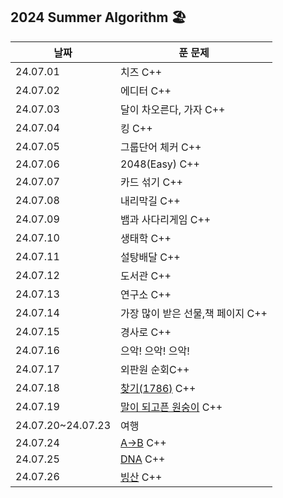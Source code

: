 ## 2024 Summer Algorithm 🏖

| 날짜              | 푼 문제                                                        |
| ----------------- | -------------------------------------------------------------- |
| 24.07.01          | 치즈 C++                                                       |
| 24.07.02          | 에디터 C++                                                     |
| 24.07.03          | 달이 차오른다, 가자 C++                                        |
| 24.07.04          | 킹 C++                                                         |
| 24.07.05          | 그룹단어 체커 C++                                              |
| 24.07.06          | 2048(Easy) C++                                                 |
| 24.07.07          | 카드 섞기 C++                                                  |
| 24.07.08          | 내리막길 C++                                                   |
| 24.07.09          | 뱀과 사다리게임 C++                                            |
| 24.07.10          | 생태학 C++                                                     |
| 24.07.11          | 설탕배달 C++                                                   |
| 24.07.12          | 도서관 C++                                                     |
| 24.07.13          | 연구소 C++                                                     |
| 24.07.14          | 가장 많이 받은 선물,책 페이지 C++                              |
| 24.07.15          | 경사로 C++                                                     |
| 24.07.16          | 으악! 으악! 으악!                                              |
| 24.07.17          | 외판원 순회C++                                                 |
| 24.07.18          | [찾기(1786)](https://www.acmicpc.net/problem/1786) C++         |
| 24.07.19          | [말이 되고픈 원숭이](https://www.acmicpc.net/problem/1600) C++ |
| 24.07.20~24.07.23 | 여행                                                           |
| 24.07.24          | [A->B](https://www.acmicpc.net/problem/16953) C++              |
| 24.07.25          | [DNA](https://www.acmicpc.net/problem/1969) C++                |
| 24.07.26          | [빙산](https://www.acmicpc.net/problem/2573) C++               |
